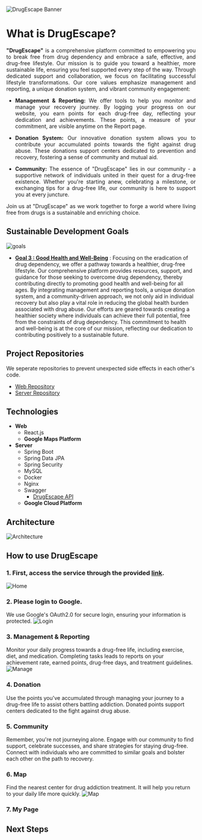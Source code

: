 ![DrugEscape Banner](https://github.com/DrugEscape/DrugEscape-Backend/assets/112475136/d8c7b09c-5898-4a17-81e0-f8beb3f43f52.png)

# What is DrugEscape?
<div align="justify">
<b>"DrugEscape"</b> is a comprehensive platform committed to empowering you to break free from drug dependency and embrace a safe, effective, and drug-free lifestyle. Our mission is to guide you toward a healthier, more sustainable life, ensuring you feel supported every step of the way. Through dedicated support and collaboration, we focus on facilitating successful lifestyle transformations. Our core values emphasize management and reporting, a unique donation system, and vibrant community engagement:

- <b>Management & Reporting:</b> We offer tools to help you monitor and manage your recovery journey. By logging your progress on our website, you earn points for each drug-free day, reflecting your dedication and achievements. These points, a measure of your commitment, are visible anytime on the Report page.

- <b>Donation System:</b> Our innovative donation system allows you to contribute your accumulated points towards the fight against drug abuse. These donations support centers dedicated to prevention and recovery, fostering a sense of community and mutual aid.

- <b>Community:</b> The essence of "DrugEscape" lies in our community - a supportive network of individuals united in their quest for a drug-free existence. Whether you're starting anew, celebrating a milestone, or exchanging tips for a drug-free life, our community is here to support you at every juncture.

Join us at "DrugEscape" as we work together to forge a world where living free from drugs is a sustainable and enriching choice.
</div>

## Sustainable Development Goals
![goals](https://github.com/DrugEscape/DrugEscape-Backend/assets/112475136/c2d32acd-a08b-4beb-aa22-b57d9978f734.png)
* **[Goal 3 : Good Health and Well-Being](https://www.un.org/sustainabledevelopment/health/)**
: Focusing on the eradication of drug dependency, we offer a pathway towards a healthier, drug-free lifestyle. Our comprehensive platform provides resources, support, and guidance for those seeking to overcome drug dependency, thereby contributing directly to promoting good health and well-being for all ages. By integrating management and reporting tools, a unique donation system, and a community-driven approach, we not only aid in individual recovery but also play a vital role in reducing the global health burden associated with drug abuse. Our efforts are geared towards creating a healthier society where individuals can achieve their full potential, free from the constraints of drug dependency. This commitment to health and well-being is at the core of our mission, reflecting our dedication to contributing positively to a sustainable future.

## Project Repositories
We seperate repositories to prevent unexpected side effects in each other's code.
* [Web Repository](https://github.com/DrugEscape/DrugEscape-Frontend)
* [Server Repository](https://github.com/DrugEscape/DrugEscape-Backend)

## Technologies
* **Web**
  * React.js
  * **Google Maps Platform**
* **Server**
  * Spring Boot
  * Spring Data JPA
  * Spring Security
  * MySQL
  * Docker
  * Nginx
  * Swagger
    * [DrugEscape API](http://drugescape.duckdns.org/swagger-ui/index.html)
  * **Google Cloud Platform**

## Architecture
![Architecture](https://github.com/DrugEscape/DrugEscape-Backend/assets/112475136/1fb86dee-8177-475b-969a-5b9e4bbce302.png)

## How to use DrugEscape
### 1. First, access the service through the provided [link](https://drugescape.netlify.app/).
![Home](https://github.com/DrugEscape/DrugEscape-Backend/assets/112475136/6f4dad08-5de0-44ab-91c4-7cc8b7363765.png)
### 2. Please login to Google.
We use Google's OAuth2.0 for secure login, ensuring your information is protected.
![Login](https://github.com/DrugEscape/DrugEscape-Backend/assets/112475136/5d44d8e5-1441-4c65-9e87-2a95c0546a95.png)
### 3. Management & Reporting
Monitor your daily progress towards a drug-free life, including exercise, diet, and medication. Completing tasks leads to reports on your achievement rate, earned points, drug-free days, and treatment guidelines.
![Manage](https://github.com/DrugEscape/DrugEscape-Backend/assets/112475136/e65b59ee-8ef5-46b2-801f-bfb0d1fb1ef2.png)

### 4. Donation
Use the points you've accumulated through managing your journey to a drug-free life to assist others battling addiction. Donated points support centers dedicated to the fight against drug abuse.

### 5. Community
Remember, you're not journeying alone. Engage with our community to find support, celebrate successes, and share strategies for staying drug-free. Connect with individuals who are committed to similar goals and bolster each other on the path to recovery.

### 6. Map
Find the nearest center for drug addiction treatment. It will help you return to your daily life more quickly.
![Map](https://github.com/DrugEscape/DrugEscape-Backend/assets/112475136/1660b00e-edf2-4dc7-bb77-0532ddccb24d.png)


### 7. My Page

## Next Steps

